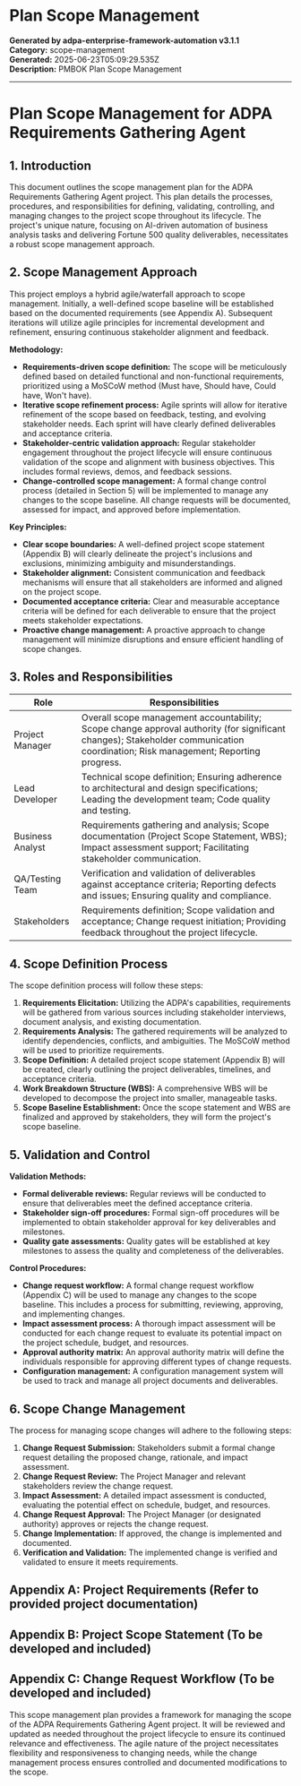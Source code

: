 # Plan Scope Management

**Generated by adpa-enterprise-framework-automation v3.1.1**  
**Category:** scope-management  
**Generated:** 2025-06-23T05:09:29.535Z  
**Description:** PMBOK Plan Scope Management

---

# Plan Scope Management for ADPA Requirements Gathering Agent

## 1. Introduction

This document outlines the scope management plan for the ADPA Requirements Gathering Agent project.  This plan details the processes, procedures, and responsibilities for defining, validating, controlling, and managing changes to the project scope throughout its lifecycle.  The project's unique nature, focusing on AI-driven automation of business analysis tasks and delivering Fortune 500 quality deliverables, necessitates a robust scope management approach.

## 2. Scope Management Approach

This project employs a hybrid agile/waterfall approach to scope management.  Initially, a well-defined scope baseline will be established based on the documented requirements (see Appendix A).  Subsequent iterations will utilize agile principles for incremental development and refinement, ensuring continuous stakeholder alignment and feedback.

**Methodology:**

* **Requirements-driven scope definition:** The scope will be meticulously defined based on detailed functional and non-functional requirements, prioritized using a MoSCoW method (Must have, Should have, Could have, Won't have).
* **Iterative scope refinement process:**  Agile sprints will allow for iterative refinement of the scope based on feedback, testing, and evolving stakeholder needs.  Each sprint will have clearly defined deliverables and acceptance criteria.
* **Stakeholder-centric validation approach:**  Regular stakeholder engagement throughout the project lifecycle will ensure continuous validation of the scope and alignment with business objectives. This includes formal reviews, demos, and feedback sessions.
* **Change-controlled scope management:** A formal change control process (detailed in Section 5) will be implemented to manage any changes to the scope baseline.  All change requests will be documented, assessed for impact, and approved before implementation.

**Key Principles:**

* **Clear scope boundaries:**  A well-defined project scope statement (Appendix B) will clearly delineate the project's inclusions and exclusions, minimizing ambiguity and misunderstandings.
* **Stakeholder alignment:**  Consistent communication and feedback mechanisms will ensure that all stakeholders are informed and aligned on the project scope.
* **Documented acceptance criteria:**  Clear and measurable acceptance criteria will be defined for each deliverable to ensure that the project meets stakeholder expectations.
* **Proactive change management:**  A proactive approach to change management will minimize disruptions and ensure efficient handling of scope changes.


## 3. Roles and Responsibilities

| Role                | Responsibilities                                                                                                                                                           |
|---------------------|------------------------------------------------------------------------------------------------------------------------------------------------------------------------------------|
| Project Manager      | Overall scope management accountability; Scope change approval authority (for significant changes); Stakeholder communication coordination; Risk management; Reporting progress. |
| Lead Developer       | Technical scope definition; Ensuring adherence to architectural and design specifications; Leading the development team; Code quality and testing.                          |
| Business Analyst     | Requirements gathering and analysis; Scope documentation (Project Scope Statement, WBS); Impact assessment support;  Facilitating stakeholder communication.                    |
| QA/Testing Team      | Verification and validation of deliverables against acceptance criteria; Reporting defects and issues; Ensuring quality and compliance.                                     |
| Stakeholders         | Requirements definition; Scope validation and acceptance; Change request initiation; Providing feedback throughout the project lifecycle.                                  |


## 4. Scope Definition Process

The scope definition process will follow these steps:

1. **Requirements Elicitation:**  Utilizing the ADPA's capabilities, requirements will be gathered from various sources including stakeholder interviews, document analysis, and existing documentation.
2. **Requirements Analysis:**  The gathered requirements will be analyzed to identify dependencies, conflicts, and ambiguities.  The MoSCoW method will be used to prioritize requirements.
3. **Scope Definition:** A detailed project scope statement (Appendix B) will be created, clearly outlining the project deliverables, timelines, and acceptance criteria.
4. **Work Breakdown Structure (WBS):** A comprehensive WBS will be developed to decompose the project into smaller, manageable tasks.
5. **Scope Baseline Establishment:** Once the scope statement and WBS are finalized and approved by stakeholders, they will form the project's scope baseline.


## 5. Validation and Control

**Validation Methods:**

* **Formal deliverable reviews:**  Regular reviews will be conducted to ensure that deliverables meet the defined acceptance criteria.
* **Stakeholder sign-off procedures:**  Formal sign-off procedures will be implemented to obtain stakeholder approval for key deliverables and milestones.
* **Quality gate assessments:**  Quality gates will be established at key milestones to assess the quality and completeness of the deliverables.

**Control Procedures:**

* **Change request workflow:** A formal change request workflow (Appendix C) will be used to manage any changes to the scope baseline.  This includes a process for submitting, reviewing, approving, and implementing changes.
* **Impact assessment process:**  A thorough impact assessment will be conducted for each change request to evaluate its potential impact on the project schedule, budget, and resources.
* **Approval authority matrix:**  An approval authority matrix will define the individuals responsible for approving different types of change requests.
* **Configuration management:**  A configuration management system will be used to track and manage all project documents and deliverables.


## 6. Scope Change Management

The process for managing scope changes will adhere to the following steps:

1. **Change Request Submission:** Stakeholders submit a formal change request detailing the proposed change, rationale, and impact assessment.
2. **Change Request Review:** The Project Manager and relevant stakeholders review the change request.
3. **Impact Assessment:**  A detailed impact assessment is conducted, evaluating the potential effect on schedule, budget, and resources.
4. **Change Request Approval:** The Project Manager (or designated authority) approves or rejects the change request.
5. **Change Implementation:** If approved, the change is implemented and documented.
6. **Verification and Validation:** The implemented change is verified and validated to ensure it meets requirements.


## Appendix A: Project Requirements (Refer to provided project documentation)

## Appendix B: Project Scope Statement (To be developed and included)

## Appendix C: Change Request Workflow (To be developed and included)


This scope management plan provides a framework for managing the scope of the ADPA Requirements Gathering Agent project.  It will be reviewed and updated as needed throughout the project lifecycle to ensure its continued relevance and effectiveness.  The agile nature of the project necessitates flexibility and responsiveness to changing needs, while the change management process ensures controlled and documented modifications to the scope.
